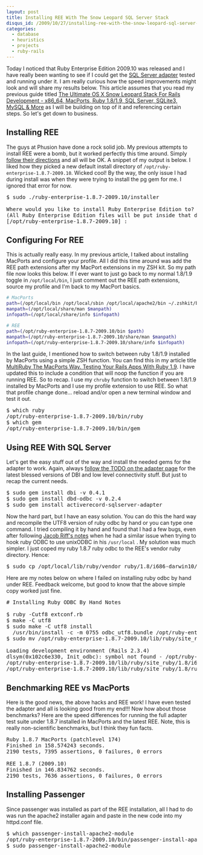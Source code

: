 ```yaml
--- 
layout: post
title: Installing REE With The Snow Leopard SQL Server Stack
disqus_id: /2009/10/27/installing-ree-with-the-snow-leopard-sql-server-stack/
categories: 
  - database
  - heuristics
  - projects
  - ruby-rails
---
```



<p>
  Today I noticed that Ruby Enterprise Edition 2009.10 was released and I have really been wanting to see if I could get the <a href="http://github.com/rails-sqlserver">SQL Server adapter</a> tested and running under it. I am really curious how the speed improvements might look and will share my results below. This article assumes that you read my previous guide titled <a href="/2009/09/05/the-ultimate-os-x-snow-leopard-stack-for-rails-development-x86_64-macports-ruby-1-8-1-9-sql-server-more/">The Ultimate OS X Snow Leopard Stack For Rails Development - x86_64, MacPorts, Ruby 1.8/1.9, SQL Server, SQLite3, MySQL & More</a> as I will be building on top of it and referencing certain steps. So let's get down to business.
</p>



<h2>Installing REE</h2>

<p>
  The guys at Phusion have done a rock solid job. My previous attempts to install REE were a bomb, but it worked perfectly this time around. Simply <a href="http://www.rubyenterpriseedition.com/download.html">follow their directions</a> and all will be OK. A snippet of my output is below. I liked how they picked a new default install directory of <code>/opt/ruby-enterprise-1.8.7-2009.10</code>. Wicked cool! By the way, the only issue I had during install was when they were trying to install the pg gem for me. I ignored that error for now.
</p>

<pre class="command">
$ sudo ./ruby-enterprise-1.8.7-2009.10/installer

Where would you like to install Ruby Enterprise Edition to?
(All Ruby Enterprise Edition files will be put inside that directory.)
[/opt/ruby-enterprise-1.8.7-2009.10] :
</pre>



<h2>Configuring For REE</h2>

<p>
  This is actually really easy. In my previous article, I talked about installing MacPorts and configure your profile. All I did this time around was add the REE path extensions after my MacPort extensions in my ZSH kit. So my path file now looks this below. If I ever want to just go back to my normal 1.8/1.9 toggle in <code>/opt/local/bin</code>, I just comment out the REE path extensions, source my profile and I'm back to my MacPort basics.
</p>

~~~bash
# MacPorts
path=(/opt/local/bin /opt/local/sbin /opt/local/apache2/bin ~/.zshkit/bin $path)
manpath=(/opt/local/share/man $manpath)
infopath=(/opt/local/share/info $infopath)

# REE
path=(/opt/ruby-enterprise-1.8.7-2009.10/bin $path)
manpath=(/opt/ruby-enterprise-1.8.7-2009.10/share/man $manpath)
infopath=(/opt/ruby-enterprise-1.8.7-2009.10/share/info $infopath)
~~~

<p>
  In the last guide, I mentioned how to switch between ruby 1.8/1.9 installed by MacPorts using a simple ZSH function. You can find this in my article title <a href="/2009/01/20/multiruby-the-macports-way-testing-your-rails-apps-with-ruby-1-9/">MultiRuby The MacPorts Way. Testing Your Rails Apps With Ruby 1.9</a>. I have updated this to include a condition that will noop the function if you are running REE. So to recap. I use my <code>chruby</code> function to switch between 1.8/1.9 installed by MacPorts and I use my profile extension to use REE. So what that profile change done... reload and/or open a new terminal window and test it out.
</p>

<pre class="command">
$ which ruby
/opt/ruby-enterprise-1.8.7-2009.10/bin/ruby
$ which gem
/opt/ruby-enterprise-1.8.7-2009.10/bin/gem
</pre>



<h2>Using REE With SQL Server</h2>

<p>
  Let's get the easy stuff out of the way and install the needed gems for the adapter to work. Again, always <a href="http://github.com/rails-sqlserver">follow the TODO on the adapter page</a> for the latest blessed versions of DBI and low level connectivity stuff. But just to recap the current needs.
</p>

<pre class="command">
$ sudo gem install dbi -v 0.4.1
$ sudo gem install dbd-odbc -v 0.2.4
$ sudo gem install activerecord-sqlserver-adapter
</pre>

<p>
  Now the hard part, but I have an easy solution. You can do this the hard way and recompile the UTF8 version of ruby odbc by hand or you can type one command. I tried compiling it by hand and found that I had a few bugs, even after following <a href="http://digitaljacob.riff.dk/2009/10/26/using-ruby-odbc-with-unixodbc-on-snow-leopard/">Jacob Riff's notes</a> when he had a similar issue when trying to hook ruby ODBC to use unixODBC in his <code>/usr/local</code> . My solution was much simpler. I just coped my ruby 1.8.7 ruby odbc to the REE's vendor ruby directory. Hence:
</p>

<pre class="command">
$ sudo cp /opt/local/lib/ruby/vendor_ruby/1.8/i686-darwin10/odbc.bundle /opt/ruby-enterprise-1.8.7-2009.10/lib/ruby/vendor_ruby/1.8/i686-darwin10.0.0
</pre>

<p>
  Here are my notes below on where I failed on installing ruby odbc by hand under REE. Feedback welcome, but good to know that the above simple copy worked just fine.
</p>

<pre class="command">
# Installing Ruby ODBC By Hand Notes

$ ruby -Cutf8 extconf.rb
$ make -C utf8
$ sudo make -C utf8 install
  /usr/bin/install -c -m 0755 odbc_utf8.bundle /opt/ruby-enterprise-1.8.7-2009.10/lib/ruby/site_ruby/1.8/i686-darwin10.0.0
$ sudo mv /opt/ruby-enterprise-1.8.7-2009.10/lib/ruby/site_ruby/1.8/i686-darwin10.0.0/odbc_utf8.bundle /opt/ruby-enterprise-1.8.7-2009.10/lib/ruby/site_ruby/1.8/i686-darwin10.0.0/odbc.bundle 

Loading development environment (Rails 2.3.4)
dlsym(0x102c6e330, Init_odbc): symbol not found - /opt/ruby-enterprise-1.8.7-2009.10/lib/ruby/site_ruby/1.8/i686-darwin10.0.0/odbc.bundle
/opt/ruby-enterprise-1.8.7-2009.10/lib/ruby/site_ruby/1.8/i686-darwin10.0.0/odbc.bundle
/opt/ruby-enterprise-1.8.7-2009.10/lib/ruby/site_ruby/1.8/rubygems/custom_require.rb:31:in `require'
</pre>




<h2>Benchmarking REE vs MacPorts</h2>

<p>
  Here is the good news, the above hacks and REE work! I have even tested the adapter and all is looking good from my end!!! Now how about those benchmarks? Here are the speed differences for running the full adapter test suite under 1.8.7 installed in MacPorts and the latest REE. Note, this is really non-scientific benchmarks, but I think they fun facts.
</p>

<pre class="text">
Ruby 1.8.7 MacPorts (patchlevel 174)
Finished in 158.574243 seconds.
2190 tests, 7395 assertions, 0 failures, 0 errors

REE 1.8.7 (2009.10)
Finished in 146.834762 seconds.
2190 tests, 7636 assertions, 0 failures, 0 errors
</pre>



<h2>Installing Passenger</h2>

<p>
  Since passenger was installed as part of the REE installation, all I had to do was run the apache2 installer again and paste in the new code into my httpd.conf file.
</p>

<pre class="command">
$ which passenger-install-apache2-module
/opt/ruby-enterprise-1.8.7-2009.10/bin/passenger-install-apache2-module
$ sudo passenger-install-apache2-module
</pre>



